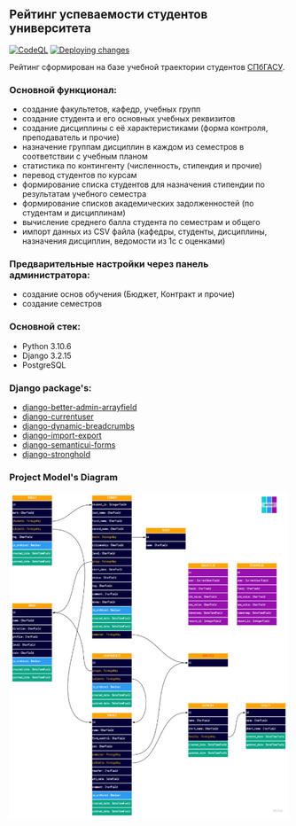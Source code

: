 ## Рейтинг успеваемости студентов университета

[![CodeQL](https://github.com/polnikov/rating/actions/workflows/codeql-analysis.yml/badge.svg)](https://github.com/polnikov/rating/actions/workflows/codeql-analysis.yml)
[![Deploying changes](https://github.com/polnikov/rating/actions/workflows/Deploying%20changes.yml/badge.svg?event=push)](https://github.com/polnikov/rating/actions/workflows/Deploying%20changes.yml)

Рейтинг сформирован на базе учебной траектории студентов [СПбГАСУ](https://spbgasu.ru).

### **Основной функционал:**
- создание факультетов, кафедр, учебных групп
- создание студента и его основных учебных реквизитов
- создание дисциплины с её характеристиками (форма контроля, преподаватель и прочие)
- назначение группам дисциплин в каждом из семестров в соответствии с учебным планом
- статистика по контингенту (численность, стипендия и прочие)
- перевод студентов по курсам
- формирование списка студентов для назначения стипендии по результатам учебного семестра
- формирование списков академических задолженностей (по студентам и дисциплинам)
- вычисление среднего балла студента по семестрам и общего
- импорт данных из CSV файла (кафедры, студенты, дисциплины, назначения дисциплин, ведомости из 1с с оценками)

### **Предварительные настройки через панель администратора:**
- создание основ обучения (Бюджет, Контракт и прочие)
- создание семестров

### **Основной стек:**
- Python 3.10.6
- Django 3.2.15
- PostgreSQL

### **Django package's:**
- [django-better-admin-arrayfield](https://github.com/gradam/django-better-admin-arrayfield)
- [django-currentuser](https://github.com/PaesslerAG/django-currentuser)
- [django-dynamic-breadcrumbs](https://github.com/marcanuy/django-dynamic-breadcrumbs)
- [django-import-export](https://github.com/django-import-export/django-import-export)
- [django-semanticui-forms](https://github.com/michaelmob/django-semanticui-forms)
- [django-stronghold](https://github.com/mgrouchy/django-stronghold)

### **Project Model's Diagram**
![Project Diagram](/docs/img/Project_Diagram.jpg)
